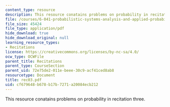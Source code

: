 ```yaml
---
content_type: resource
description: This resource conatains problems on probability in recitation three.
file: /courses/6-041-probabilistic-systems-analysis-and-applied-probability-spring-2006/cf679648b678b17b7271a20084ecb212_rec03.pdf
file_size: 45424
file_type: application/pdf
hide_download: true
hide_download_original: null
learning_resource_types:
- Recitations
license: https://creativecommons.org/licenses/by-nc-sa/4.0/
ocw_type: OCWFile
parent_title: Recitations
parent_type: CourseSection
parent_uid: 72e75de2-011e-beee-30c9-acf41ced8ab8
resourcetype: Document
title: rec03.pdf
uid: cf679648-b678-b17b-7271-a20084ecb212
---
```

This resource conatains problems on probability in recitation three.